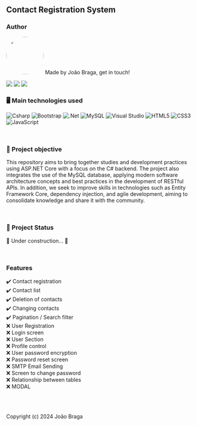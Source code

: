 ## Contact Registration System

### Author
 <img style="border-radius: 50%;" src="https://avatars.githubusercontent.com/u/37774143?v=4" width="100px;" alt=""/>
Made by João Braga, get in touch!

<a href="https://www.linkedin.com/in/joao-victor-s-braga/" target="_blank"><img src="https://img.shields.io/badge/-LinkedIn-%230077B5?style=for-the-badge&logo=linkedin&logoColor=white" target="_blank"></a> 
<a href = "mailto:joao.sbraga@hotmail.com"><img src="https://img.shields.io/badge/-Gmail-%23333?style=for-the-badge&logo=gmail&logoColor=white" target="_blank"></a>
<a href="https://www.instagram.com/_meunomenaoejohn/" target="_blank"><img src="https://img.shields.io/badge/-Instagram-%23E4405F?style=for-the-badge&logo=instagram&logoColor=white" target="_blank"></a>

### 🖥️ Main technologies used

![Csharp](https://img.shields.io/badge/c%23-%23239120.svg?style=for-the-badge&logo=csharp&logoColor=white)
![Bootstrap](https://img.shields.io/badge/bootstrap-%238511FA.svg?style=for-the-badge&logo=bootstrap&logoColor=white)
![.Net](https://img.shields.io/badge/.NET-5C2D91?style=for-the-badge&logo=.net&logoColor=white)
![MySQL](https://img.shields.io/badge/mysql-4479A1.svg?style=for-the-badge&logo=mysql&logoColor=white)
![Visual Studio](https://img.shields.io/badge/Visual%20Studio-5C2D91.svg?style=for-the-badge&logo=visual-studio&logoColor=white)
![HTML5](https://img.shields.io/badge/html5-%23E34F26.svg?style=for-the-badge&logo=html5&logoColor=white)
![CSS3](https://img.shields.io/badge/css3-%231572B6.svg?style=for-the-badge&logo=css3&logoColor=white)
![JavaScript](https://img.shields.io/badge/javascript-%23323330.svg?style=for-the-badge&logo=javascript&logoColor=%23F7DF1E)

<br />

### 🚀 Project objective
This repository aims to bring together studies and development practices using ASP.NET Core with a focus on the C# backend.
The project also integrates the use of the MySQL database, applying modern software architecture concepts and best practices in the development of RESTful APIs. 
In addition, we seek to improve skills in technologies such as Entity Framework Core, dependency injection, and agile development, aiming to consolidate knowledge and share it with the community.

<br />

### 💫 Project Status
🚧 Under construction... 🚧

<br />

### Features
:heavy_check_mark: Contact registration
<br />
:heavy_check_mark: Contact list
<br />
:heavy_check_mark: Deletion of contacts
<br />
:heavy_check_mark: Changing contacts
<br />
:heavy_check_mark: Pagination / Search filter
<br />
:x: User Registration
<br />
:x: Login screen
<br />
:x: User Section
<br />
:x: Profile control
<br />
:x: User password encryption
<br />
:x: Password reset screen
<br />
:x: SMTP Email Sending
<br />
:x: Screen to change password
<br />
:x: Relationship between tables
<br />
:x: MODAL
<br />

<br />
<br />

Copyright (c) 2024 João Braga
